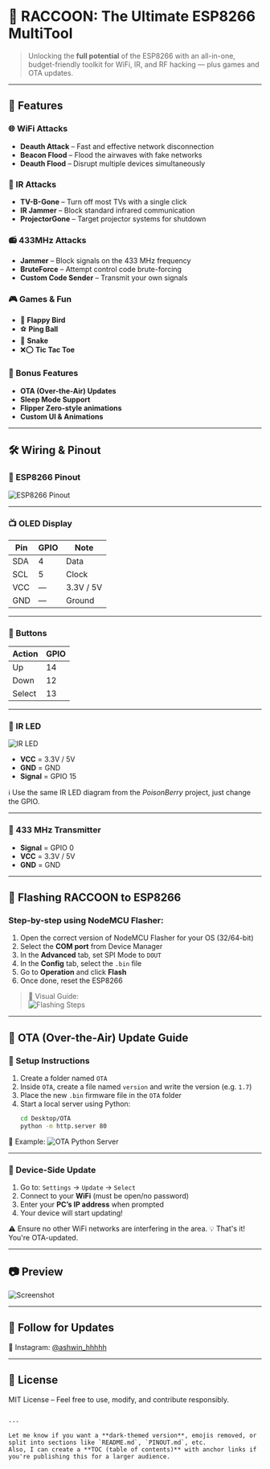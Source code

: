 # 🦝 RACCOON: The Ultimate ESP8266 MultiTool

> Unlocking the **full potential** of the ESP8266 with an all-in-one, budget-friendly toolkit for WiFi, IR, and RF hacking — plus games and OTA updates.  

---

## 🚀 Features

### 🌐 WiFi Attacks
- **Deauth Attack** – Fast and effective network disconnection  
- **Beacon Flood** – Flood the airwaves with fake networks  
- **Deauth Flood** – Disrupt multiple devices simultaneously  

### 📡 IR Attacks
- **TV-B-Gone** – Turn off most TVs with a single click  
- **IR Jammer** – Block standard infrared communication  
- **ProjectorGone** – Target projector systems for shutdown  

### 📻 433MHz Attacks
- **Jammer** – Block signals on the 433 MHz frequency  
- **BruteForce** – Attempt control code brute-forcing  
- **Custom Code Sender** – Transmit your own signals  

### 🎮 Games & Fun
- 🐤 **Flappy Bird**  
- ⚽ **Ping Ball**  
- 🐍 **Snake**  
- ❌⭕ **Tic Tac Toe**

### 🧠 Bonus Features
- **OTA (Over-the-Air) Updates**  
- **Sleep Mode Support**  
- **Flipper Zero-style animations**  
- **Custom UI & Animations**  

---

## 🛠️ Wiring & Pinout

### 📌 ESP8266 Pinout
![ESP8266 Pinout](https://github.com/user-attachments/assets/e1b7faf9-27c6-490c-99c0-0af797f61002)

---

### 📺 OLED Display  
| Pin   | GPIO | Note     |
|-------|------|----------|
| SDA   | 4    | Data     |
| SCL   | 5    | Clock    |
| VCC   | —    | 3.3V / 5V |
| GND   | —    | Ground   |

---

### 🔘 Buttons  
| Action | GPIO |
|--------|------|
| Up     | 14   |
| Down   | 12   |
| Select | 13   |

---

### 📀 IR LED  
![IR LED](https://github.com/user-attachments/assets/782368fe-18b2-45e9-a29c-d174afcab2f9)  
- **VCC** = 3.3V / 5V  
- **GND** = GND  
- **Signal** = GPIO 15  

ℹ️ Use the same IR LED diagram from the *PoisonBerry* project, just change the GPIO.

---

### 📡 433 MHz Transmitter
- **Signal** = GPIO 0  
- **VCC** = 3.3V / 5V  
- **GND** = GND  

---

## 💾 Flashing RACCOON to ESP8266

### Step-by-step using NodeMCU Flasher:

1. Open the correct version of NodeMCU Flasher for your OS (32/64-bit)  
2. Select the **COM port** from Device Manager  
3. In the **Advanced** tab, set SPI Mode to `DOUT`  
4. In the **Config** tab, select the `.bin` file  
5. Go to **Operation** and click **Flash**  
6. Once done, reset the ESP8266  

> 📸 Visual Guide:  
> ![Flashing Steps](https://github.com/user-attachments/assets/e476ccc7-1d8c-4cff-8fe8-2f64e09590bf)

---

## 📡 OTA (Over-the-Air) Update Guide

### 🔧 Setup Instructions

1. Create a folder named `OTA`  
2. Inside `OTA`, create a file named `version` and write the version (e.g. `1.7`)  
3. Place the new `.bin` firmware file in the `OTA` folder  
4. Start a local server using Python:
   ```bash
   cd Desktop/OTA
   python -m http.server 80


📸 Example:
![OTA Python Server](https://github.com/user-attachments/assets/6a345ee6-0c60-456b-9cca-38feeee44152)

---

### 📱 Device-Side Update

1. Go to: `Settings` → `Update` → `Select`
2. Connect to your **WiFi** (must be open/no password)
3. Enter your **PC’s IP address** when prompted
4. Your device will start updating!

⚠️ Ensure no other WiFi networks are interfering in the area.
💡 That's it! You're OTA-updated.

---

## 📷 Preview

![Screenshot](https://github.com/user-attachments/assets/d0ca6ab5-a11d-41ea-bf0c-da73c878aca6)

---

## 🔗 Follow for Updates

📸 Instagram: [@ashwin\_hhhhh](https://www.instagram.com/ashwin_hhhhh)

---

## 📜 License

MIT License – Feel free to use, modify, and contribute responsibly.

```

---

Let me know if you want a **dark-themed version**, emojis removed, or split into sections like `README.md`, `PINOUT.md`, etc.  
Also, I can create a **TOC (table of contents)** with anchor links if you're publishing this for a larger audience.
```
